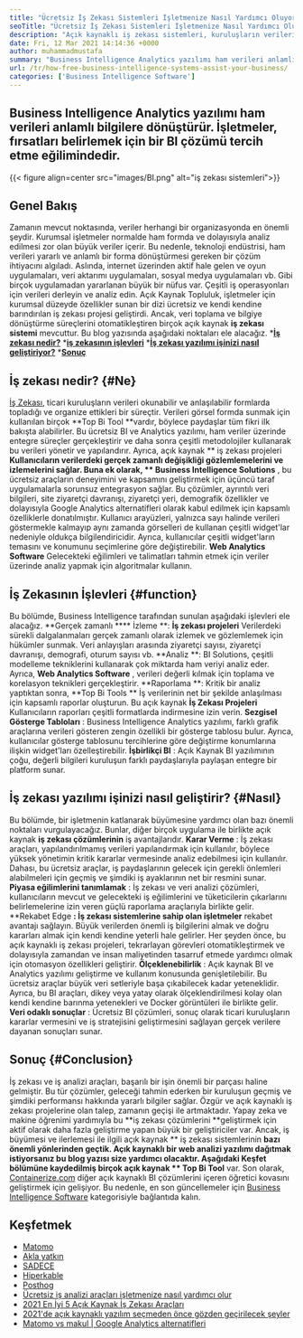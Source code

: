 ```yaml
---
title: "Ücretsiz İş Zekası Sistemleri İşletmenize Nasıl Yardımcı Oluyor?" 
seoTitle: "Ücretsiz İş Zekası Sistemleri İşletmenize Nasıl Yardımcı Oluyor?" 
description: "Açık kaynaklı iş zekası sistemleri, kuruluşların verileri eleştirel olarak analiz etmelerine ve yararlı iş bilgilerine dayanan etkili bir strateji oluşturmalarına yardımcı olur." 
date: Fri, 12 Mar 2021 14:14:36 +0000
author: muhammadmustafa
summary: "Business Intelligence Analytics yazılımı ham verileri anlamlı bilgilere dönüştürür. İşletmeler, fırsatları belirlemek için bir BI çözümü tercih etme eğilimindedir." 
url: /tr/how-free-business-intelligence-systems-assist-your-business/
categories: ['Business Intelligence Software']
---
```


## Business Intelligence Analytics yazılımı ham verileri anlamlı bilgilere dönüştürür. İşletmeler, fırsatları belirlemek için bir BI çözümü tercih etme eğilimindedir.

{{< figure align=center src="images/BI.png" alt="iş zekası sistemleri">}}


## Genel Bakış
Zamanın mevcut noktasında, veriler herhangi bir organizasyonda en önemli şeydir. Kurumsal işletmeler normalde ham formda ve dolayısıyla analiz edilmesi zor olan büyük veriler içerir. Bu nedenle, teknoloji endüstrisi, ham verileri yararlı ve anlamlı bir forma dönüştürmesi gereken bir çözüm ihtiyacını algıladı. Aslında, internet üzerinden aktif hale gelen ve oyun uygulamaları, veri aktarımı uygulamaları, sosyal medya uygulamaları vb. Gibi birçok uygulamadan yararlanan büyük bir nüfus var. Çeşitli iş operasyonları için verileri derleyin ve analiz edin.
Açık Kaynak Topluluk, işletmeler için kurumsal düzeyde özellikler sunan bir dizi ücretsiz ve kendi kendine barındırılan iş zekası projesi geliştirdi. Ancak, veri toplama ve bilgiye dönüştürme süreçlerini otomatikleştiren birçok açık kaynak **iş zekası sistemi**  mevcuttur. Bu blog yazısında aşağıdaki noktaları ele alacağız.
  ***[İş zekası nedir?][1]** 
  ***[iş zekasının işlevleri][2]** 
  ***[İş zekası yazılımı işinizi nasıl geliştiriyor?][3]** 
  ***[Sonuç][4]** 

## İş zekası nedir?   {#Ne}
[][5][İş Zekası][6], ticari kuruluşların verileri okunabilir ve anlaşılabilir formlarda topladığı ve organize ettikleri bir süreçtir. Verileri görsel formda sunmak için kullanılan birçok **Top Bi Tool  **vardır, böylece paydaşlar tüm fikri ilk bakışta alabilirler. Bu ücretsiz BI ve Analytics yazılımı, ham veriler üzerinde entegre süreçler gerçekleştirir ve daha sonra çeşitli metodolojiler kullanarak bu verileri yönetir ve yapılandırır. Ayrıca, açık kaynak **  iş zekası projeleri  **Kullanıcıların verilerdeki gerçek zamanlı değişikliği gözlemlemelerini ve izlemelerini sağlar. Buna ek olarak, **  Business Intelligence Solutions** , bu ücretsiz araçların deneyimini ve kapsamını geliştirmek için üçüncü taraf uygulamalarla sorunsuz entegrasyon sağlar.
Bu çözümler, ayrıntılı veri bilgileri, site ziyaretçi davranışı, ziyaretçi yeri, demografik özellikler ve dolayısıyla Google Analytics alternatifleri olarak kabul edilmek için kapsamlı özelliklerle donatılmıştır. Kullanıcı arayüzleri, yalnızca sayı halinde verileri göstermekle kalmayıp aynı zamanda görselleri de kullanan çeşitli widget'lar nedeniyle oldukça bilgilendiricidir. Ayrıca, kullanıcılar çeşitli widget'ların temasını ve konumunu seçimlerine göre değiştirebilir. **Web Analytics Software**  Gelecekteki eğilimleri ve talimatları tahmin etmek için veriler üzerinde analiz yapmak için algoritmalar kullanın.

## İş Zekasının İşlevleri   {#function}
Bu bölümde, Business Intelligence tarafından sunulan aşağıdaki işlevleri ele alacağız.
**Gerçek zamanlı  ****  İzleme **:  **İş zekası projeleri**   Verilerdeki sürekli dalgalanmaları gerçek zamanlı olarak izlemek ve gözlemlemek için hükümler sunmak. Veri anlayışları arasında ziyaretçi sayısı, ziyaretçi davranışı, demografi, oturum sayısı vb.
**Analiz **: BI Solutions, çeşitli modelleme tekniklerini kullanarak çok miktarda ham veriyi analiz eder. Ayrıca,  **Web Analytics Software**  , verileri değerli kılmak için toplama ve korelasyon teknikleri gerçekleştirir.
**Raporlama **: Kritik bir analiz yaptıktan sonra,  **Top Bi Tools **  İş verilerinin net bir şekilde anlaşılması için kapsamlı raporlar oluşturun. Bu açık kaynak  **İş Zekası Projeleri**   Kullanıcıların raporları çeşitli formatlarda indirmesine izin verin.
**Sezgisel Gösterge Tabloları** : Business Intelligence Analytics yazılımı, farklı grafik araçlarına verileri gösteren zengin özellikli bir gösterge tablosu bulur. Ayrıca, kullanıcılar gösterge tablosunu tercihlerine göre değiştirme konumlarına ilişkin widget'ları özelleştirebilir.
**İşbirlikçi BI** : Açık Kaynak BI yazılımının çoğu, değerli bilgileri kuruluşun farklı paydaşlarıyla paylaşan entegre bir platform sunar.

## İş zekası yazılımı işinizi nasıl geliştirir?   {#Nasıl}
Bu bölümde, bir işletmenin katlanarak büyümesine yardımcı olan bazı önemli noktaları vurgulayacağız. Bunlar, diğer birçok uygulama ile birlikte açık kaynak **iş zekası çözümlerinin**  iş avantajlarıdır.
**Karar Verme** : İş zekası araçları, yapılandırılmamış verileri yapılandırmak için kullanılır, böylece yüksek yönetimin kritik kararlar vermesinde analiz edebilmesi için kullanılır. Dahası, bu ücretsiz araçlar, iş paydaşlarının gelecek için gerekli önlemleri alabilmeleri için geçmiş ve şimdiki iş ayaklarının net bir resmini sunar.
**Piyasa eğilimlerini tanımlamak** : İş zekası ve veri analizi çözümleri, kullanıcıların mevcut ve gelecekteki iş eğilimlerini ve tüketicilerin çıkarlarını belirlemelerine izin veren güçlü raporlama araçlarıyla birlikte gelir.
**Rekabet Edge **: İş zekası sistemlerine sahip olan işletmeler**  rekabet avantajı sağlayın. Büyük verilerden önemli iş bilgilerini almak ve doğru kararları almak için kendi kendine yeterli hale gelirler. Her şeyden önce, bu açık kaynaklı iş zekası projeleri, tekrarlayan görevleri otomatikleştirmek ve dolayısıyla zamandan ve insan maliyetinden tasarruf etmede yardımcı olmak için otomasyon özellikleri geliştirir.
**Ölçeklenebilirlik** : Açık kaynak BI ve Analytics yazılımı geliştirme ve kullanım konusunda genişletilebilir. Bu ücretsiz araçlar büyük veri setleriyle başa çıkabilecek kadar yeteneklidir. Ayrıca, bu BI araçları, dikey veya yatay olarak ölçeklendirilmesi kolay olan kendi kendine barınma yetenekleri ve Docker görüntüleri ile birlikte gelir.
**Veri odaklı sonuçlar** : Ücretsiz BI çözümleri, sonuç olarak ticari kuruluşların kararlar vermesini ve iş stratejisini geliştirmesini sağlayan gerçek verilere dayanan sonuçları sunar.

## Sonuç   {#Conclusion}
İş zekası ve iş analizi araçları, başarılı bir işin önemli bir parçası haline gelmiştir. Bu tür çözümler, geleceği tahmin ederken bir kuruluşun geçmiş ve şimdiki performansı hakkında yararlı bilgiler sağlar. Özgür ve açık kaynaklı iş zekası projelerine olan talep, zamanın geçişi ile artmaktadır. Yapay zeka ve makine öğrenimi yardımıyla bu **iş zekası çözümlerini  **geliştirmek için aktif olarak daha fazla geliştirme yapan büyük bir geliştiriciler var. Ancak, iş büyümesi ve ilerlemesi ile ilgili açık kaynak **  iş zekası sistemlerinin  **bazı önemli yönlerinden geçtik. Açık kaynaklı bir web analizi yazılımı dağıtmak istiyorsanız bu blog yazısı size yardımcı olacaktır. Aşağıdaki Keşfet bölümüne kaydedilmiş birçok açık kaynak **  Top Bi Tool**  var.
Son olarak, [Containerize.com][7] diğer açık kaynaklı BI çözümlerini içeren öğretici kovasını geliştirmek için gelişiyor. Bu nedenle, en son güncellemeler için [Business Intelligence Software][6] kategorisiyle bağlantıda kalın.

## Keşfetmek
  * [Matomo][8]
  * [Akla yatkın][9]
  * [SADECE][10]
  * [Hiperkable][11]
  * [Posthog][12]
  * [Ücretsiz iş analizi araçları işletmenize nasıl yardımcı olur][13]
  * [2021 En İyi 5 Açık Kaynak İş Zekası Araçları][14]
  * [2021'de açık kaynaklı yazılım seçmeden önce gözden geçirilecek şeyler][15]
  * [Matomo vs makul | Google Analytics alternatifleri][16]

  
[1]: #what
[2]: #function
[3]: #how
[4]: #Conclusion
[5]: #
[6]: https://products.containerize.com/business-intelligence
[7]: https://www.containerize.com/
[8]: https://products.containerize.com/business-intelligence/matomo
[9]: https://products.containerize.com/business-intelligence/plausible
[10]: https://products.containerize.com/business-intelligence/countly
[11]: https://products.containerize.com/business-intelligence/hypercable
[12]: https://products.containerize.com/business-intelligence/posthog
[13]: https://blog.containerize.com/2021/03/12/how-free-business-analytics-tools-assist-your-business/
[14]: https://blog.containerize.com/business-intelligence-software/top-5-open-source-business-intelligence-solutions-of-2021/
[15]: https://blog.containerize.com/cmdb-software/things-to-review-before-opting-open-source-software-in-2021/
[16]: https://blog.containerize.com/business-intelligence-software/matomo-vs-plausible-google-analytics-alternatives/
